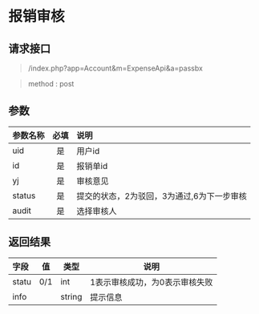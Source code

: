 # 报销审核
## 请求接口 

> /index.php?app=Account&m=ExpenseApi&a=passbx

>  method : post

## 参数

| 参数名称      |    必填 | 说明  |
| :-------- | :--------:| :-- |
|uid| 是| 用户id |
|id| 是| 报销单id|
|yj| 是| 审核意见|
|status| 是|提交的状态，2为驳回，3为通过,6为下一步审核  |
|audit| 是|选择审核人  |

## 返回结果
|字段 |  值| 类型 | 说明|
|:----|----|----|-----|
|statu|0/1 |int|1表示审核成功，为0表示审核失败|
|info|  |string|提示信息|